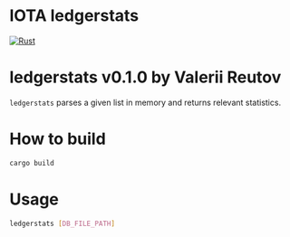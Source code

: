 # IOTA ledgerstats

[![Rust](https://github.com/valeriyr/ledgerstats/actions/workflows/rust.yml/badge.svg?branch=main&event=push)](https://github.com/valeriyr/ledgerstats/actions/workflows/rust.yml)

# ledgerstats v0.1.0 by Valerii Reutov

`ledgerstats` parses a given list in memory and returns relevant statistics.

# How to build

```bash
cargo build
```

# Usage

```bash
ledgerstats [DB_FILE_PATH]
```
